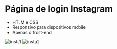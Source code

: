 # Página de login Instagram

- HTLM e CSS 
- Responsivo para dispositivos mobile
- Apenas o front-end


![insta1](https://github.com/luan-marques/login_instagram/assets/116835778/ec3ce752-71b8-4787-b95e-37a9073e9b59)
![insta2](https://github.com/luan-marques/login_instagram/assets/116835778/193259cb-2c3e-4863-b584-aa75fd44e6db)

